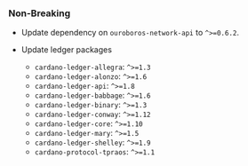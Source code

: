 ### Non-Breaking

- Update dependency on `ouroboros-network-api` to `^>=0.6.2`.

- Update ledger packages
  - `cardano-ledger-allegra`: `^>=1.3`
  - `cardano-ledger-alonzo`: `^>=1.6`
  - `cardano-ledger-api`: `^>=1.8`
  - `cardano-ledger-babbage`: `^>=1.6`
  - `cardano-ledger-binary`: `^>=1.3`
  - `cardano-ledger-conway`: `^>=1.12`
  - `cardano-ledger-core`: `^>=1.10`
  - `cardano-ledger-mary`: `^>=1.5`
  - `cardano-ledger-shelley`: `^>=1.9`
  - `cardano-protocol-tpraos`: `^>=1.1`

